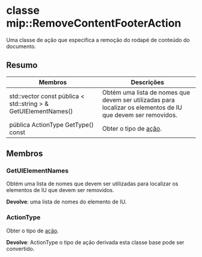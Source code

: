 # <a name="class-mipremovecontentfooteraction"></a>classe mip::RemoveContentFooterAction 
Uma classe de ação que especifica a remoção do rodapé de conteúdo do documento.
  
## <a name="summary"></a>Resumo
 Membros                        | Descrições                                
--------------------------------|---------------------------------------------
std::vector const pública < std::string > & GetUIElementNames()  |  Obtém uma lista de nomes que devem ser utilizadas para localizar os elementos de IU que devem ser removidos.
 pública ActionType GetType() const  |  Obter o tipo de [ação](class_mip_action.md).
  
## <a name="members"></a>Membros
  
### <a name="getuielementnames"></a>GetUIElementNames
Obtém uma lista de nomes que devem ser utilizadas para localizar os elementos de IU que devem ser removidos.

  
**Devolve**: uma lista de nomes do elemento de IU.
  
### <a name="actiontype"></a>ActionType
Obter o tipo de [ação](class_mip_action.md).

  
**Devolve**: ActionType o tipo de ação derivada esta classe base pode ser convertido.
